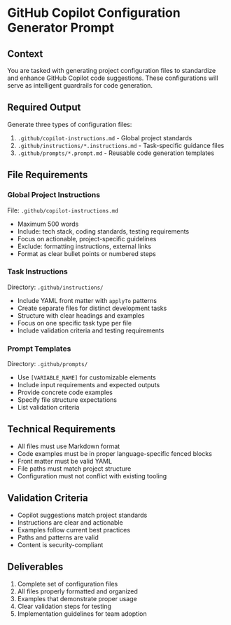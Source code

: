 # GitHub Copilot Configuration Generator Prompt

## Context
You are tasked with generating project configuration files to standardize and enhance GitHub Copilot code suggestions. These configurations will serve as intelligent guardrails for code generation.

## Required Output
Generate three types of configuration files:
1. `.github/copilot-instructions.md` - Global project standards
2. `.github/instructions/*.instructions.md` - Task-specific guidance files
3. `.github/prompts/*.prompt.md` - Reusable code generation templates

## File Requirements

### Global Project Instructions
File: `.github/copilot-instructions.md`
- Maximum 500 words
- Include: tech stack, coding standards, testing requirements
- Focus on actionable, project-specific guidelines
- Exclude: formatting instructions, external links
- Format as clear bullet points or numbered steps

### Task Instructions
Directory: `.github/instructions/`
- Include YAML front matter with `applyTo` patterns
- Create separate files for distinct development tasks
- Structure with clear headings and examples
- Focus on one specific task type per file
- Include validation criteria and testing requirements

### Prompt Templates
Directory: `.github/prompts/`
- Use `[VARIABLE_NAME]` for customizable elements
- Include input requirements and expected outputs
- Provide concrete code examples
- Specify file structure expectations
- List validation criteria

## Technical Requirements
- All files must use Markdown format
- Code examples must be in proper language-specific fenced blocks
- Front matter must be valid YAML
- File paths must match project structure
- Configuration must not conflict with existing tooling

## Validation Criteria
- Copilot suggestions match project standards
- Instructions are clear and actionable
- Examples follow current best practices
- Paths and patterns are valid
- Content is security-compliant

## Deliverables
1. Complete set of configuration files
2. All files properly formatted and organized
3. Examples that demonstrate proper usage
4. Clear validation steps for testing
5. Implementation guidelines for team adoption